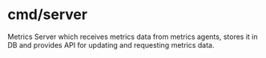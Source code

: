 # cmd/server

Metrics Server which receives metrics data from metrics agents, stores it in DB and provides API for updating and requesting metrics data.  
